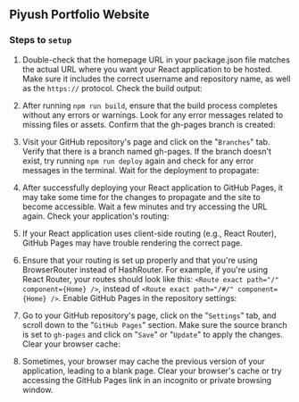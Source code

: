 ## Piyush Portfolio Website

### Steps to `setup`

1. Double-check that the homepage URL in your package.json file matches the actual URL where you want your React application to be hosted.
Make sure it includes the correct username and repository name, as well as the `https://` protocol.
Check the build output:

2. After running `npm run build`, ensure that the build process completes without any errors or warnings.
Look for any error messages related to missing files or assets.
Confirm that the gh-pages branch is created:

3. Visit your GitHub repository's page and click on the "`Branches`" tab.
Verify that there is a branch named gh-pages.
If the branch doesn't exist, try running `npm run deploy` again and check for any error messages in the terminal.
Wait for the deployment to propagate:

4. After successfully deploying your React application to GitHub Pages, it may take some time for the changes to propagate and the site to become accessible.
Wait a few minutes and try accessing the URL again.
Check your application's routing:

5. If your React application uses client-side routing (e.g., React Router), GitHub Pages may have trouble rendering the correct page.

6. Ensure that your routing is set up properly and that you're using BrowserRouter instead of HashRouter.
For example, if you're using React Router, your routes should look like this: `<Route exact path="/" component={Home} />`, instead of `<Route exact path="/#/" component={Home} />`.
Enable GitHub Pages in the repository settings:

7. Go to your GitHub repository's page, click on the "`Settings`" tab, and scroll down to the "`GitHub Pages`" section.
Make sure the source branch is set to `gh-pages` and click on "`Save`" or "`Update`" to apply the changes.
Clear your browser cache:

8. Sometimes, your browser may cache the previous version of your application, leading to a blank page.
Clear your browser's cache or try accessing the GitHub Pages link in an incognito or private browsing window.